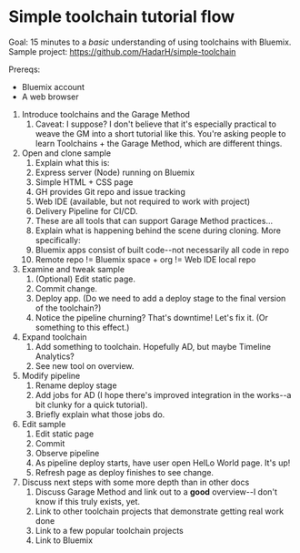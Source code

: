 # Simple toolchain tutorial flow

Goal: 15 minutes to a *basic* understanding of using toolchains with Bluemix.
Sample project: https://github.com/HadarH/simple-toolchain

Prereqs:
* Bluemix account
* A web browser


1. Introduce toolchains and the Garage Method
    1. Caveat: I suppose? I don't believe that it's especially practical to weave the GM into a short tutorial like this. You're asking people to learn Toolchains + the Garage Method, which are different things.
2. Open and clone sample
    1. Explain what this is:
      1. Express server (Node) running on Bluemix
      2. Simple HTML + CSS page
      3. GH provides Git repo and issue tracking
      4. Web IDE (available, but not required to work with project)
      5. Delivery Pipeline for CI/CD.
      6. These are all tools that can support Garage Method practices...
    2. Explain what is happening behind the scene during cloning. More specifically:
      1. Bluemix apps consist of built code--not necessarily all code in repo
      2. Remote repo != Bluemix space + org != Web IDE local repo
2. Examine and tweak sample
    1. (Optional) Edit static page.
    2. Commit change.
    3. Deploy app. (Do we need to add a deploy stage to the final version of the toolchain?)
    4. Notice the pipeline churning? That's downtime! Let's fix it. (Or something to this effect.)
3. Expand toolchain
    1. Add something to toolchain. Hopefully AD, but maybe Timeline Analytics?
    2. See new tool on overview. 
4. Modify pipeline
    1. Rename deploy stage
    2. Add jobs for AD (I hope there's improved integration in the works--a bit clunky for a quick tutorial).
    3. Briefly explain what those jobs do. 
5. Edit sample
    1. Edit static page
    2. Commit
    3. Observe pipeline
    4. As pipeline deploy starts, have user open HelLo World page. It's up!
    5. Refresh page as deploy finishes to see change. 
6. Discuss next steps with some more depth than in other docs
    1. Discuss Garage Method and link out to a **good** overview--I don't know if this truly exists, yet.
    2. Link to other toolchain projects that demonstrate getting real work done
    3. Link to a few popular toolchain projects
    4. Link to Bluemix